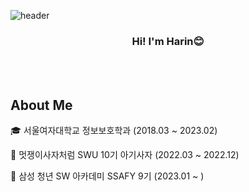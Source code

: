 ![header](https://capsule-render.vercel.app/api?type=waving&color=auto&customColorList=12&height=150&section=header&text=Harin's%20Github&fontSize=50&fontAlignY=35)

<div align="center">

<h3>Hi! I'm Harin😊</h3>
<br>
<br>
</div>

<div>
  <h2> About Me </h2>
  <p> 🎓 서울여자대학교 정보보호학과 (2018.03 ~ 2023.02) </p>
  <p> 🦁 멋쟁이사자처럼 SWU 10기 아기사자 (2022.03 ~ 2022.12) </p>
  <p> 💙 삼성 청년 SW 아카데미 SSAFY 9기 (2023.01 ~ ) </p>
</div>

<!-- <div align="center">
  
  [![Hits](https://hits.seeyoufarm.com/api/count/incr/badge.svg?url=https%3A%2F%2Fgithub.com%2FHarinee68&count_bg=%239AE7FF&title_bg=%23555555&icon=&icon_color=%23E7E7E7&title=hits&edge_flat=false)](https://hits.seeyoufarm.com)

</div> -->
<!-- <h4>🛠MY TECH🛠</h4> -->
<!--<img src="https://img.shields.io/badge/C-A8B9CC?style=flat-square&logo=C&logoColor=white"/>
<img src="https://img.shields.io/badge/C++-00599C?style=flat-square&logo=C++&logoColor=white"/>
<br>
<img src="https://img.shields.io/badge/HTML-E34F26?style=flat-square&logo=HTML5&logoColor=white"/>
<img src="https://img.shields.io/badge/CSS3-1572B6?style=flat-square&logo=CSS3&logoColor=white"/>
<img src="https://img.shields.io/badge/Python-3776AB?style=flat-square&logo=PYTHON&logoColor=white"/>
<img src="https://img.shields.io/badge/Django-092E20?style=flat-square&logo=DJANGO&logoColor=white"/>
<br>
<img src="https://img.shields.io/badge/Android-3DDC84?style=flat-square&logo=Android&logoColor=white"/>
<img src="https://img.shields.io/badge/Kotlin-7F52FF?style=flat-square&logo=Kotlin&logoColor=white"/>
<img src="https://img.shields.io/badge/Java-007396?style=flat-square&logo=Java&logoColor=white"/>
<br>
<img src="https://img.shields.io/badge/MySQL-4479A1?style=flat-square&logo=MySQL&logoColor=white"/>
<img src="https://img.shields.io/badge/Firebase-FFCA28?style=flat-square&logo=Firebase&logoColor=black"/>


<img src="https://img.shields.io/badge/Git-F05032?style=flat-square&logo=Git&logoColor=white"/>
<img src="https://img.shields.io/badge/GitHub-181717?style=flat-square&logo=GitHub&logoColor=white"/>
<img src="https://img.shields.io/badge/Notion-000000?style=flat-square&logo=Notion&logoColor=white"/>
<img src="https://img.shields.io/badge/VSCode-007ACC?style=flat-square&logo=Visual Studio Code&logoColor=white"/>
<img src="https://img.shields.io/badge/Eclipse-2C2255?style=flat-square&logo=Eclipse IDE&logoColor=white"/>
<img src="https://img.shields.io/badge/Linux-FCC624?style=flat-square&logo=Linux&logoColor=black"/>
<img src="https://img.shields.io/badge/VirtualBox-183A61?style=flat-square&logo=VirtualBox&logoColor=white"/>
<img src="https://img.shields.io/badge/VMware-607078?style=flat-square&logo=VMware&logoColor=white"/>
<img src="https://img.shields.io/badge/Ubuntu-E95420?style=flat-square&logo=Ubuntu&logoColor=white"/> -->


<!--![Footer](https://capsule-render.vercel.app/api?type=waving&color=auto&customColorList=12&height=150&section=footer)-->
<!--
**Harinee68/Harinee68** is a ✨ _special_ ✨ repository because its `README.md` (this file) appears on your GitHub profile.

Here are some ideas to get you started:

- 🔭 I’m currently working on ...
- 🌱 I’m currently learning ...
- 👯 I’m looking to collaborate on ...
- 🤔 I’m looking for help with ...
- 💬 Ask me about ...
- 📫 How to reach me: ...
- 😄 Pronouns: ...
- ⚡ Fun fact: ...
-->
